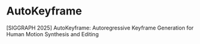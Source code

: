 # AutoKeyframe
[SIGGRAPH 2025] AutoKeyframe: Autoregressive Keyframe Generation for Human Motion Synthesis and Editing
